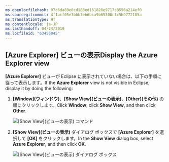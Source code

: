 ```yaml
---
ms.openlocfilehash: 97c6da89e0cd188ed151828e9717c8556a214ef0
ms.sourcegitcommit: 4f1acf05e3bbb7eb6bca9b65300c1c5b9772185a
ms.translationtype: HT
ms.contentlocale: ja-JP
ms.lasthandoff: 04/24/2019
ms.locfileid: "63456045"
---
```

## <a name="display-the-azure-explorer-view"></a><span data-ttu-id="a062a-101">[Azure Explorer] ビューの表示</span><span class="sxs-lookup"><span data-stu-id="a062a-101">Display the Azure Explorer view</span></span>

<span data-ttu-id="a062a-102">**[Azure Explorer]** ビューが Eclipse に表示されていない場合は、以下の手順に従って表示します。</span><span class="sxs-lookup"><span data-stu-id="a062a-102">If the **Azure Explorer** view is not visible in Eclipse, display it by doing the following:</span></span>

1. <span data-ttu-id="a062a-103">**[Window]\(ウィンドウ\)**、**[Show View]\(ビューの表示\)**、**[Other]\(その他\)** の順にクリックします。</span><span class="sxs-lookup"><span data-stu-id="a062a-103">Click **Window**, click **Show View**, and then click **Other**.</span></span>

   ![[Show View]\(ビューの表示\) コマンド](../media/azure-toolkit-for-eclipse-show-azure-explorer/show-az-exp-01.png)

2. <span data-ttu-id="a062a-105">**[Show View]\(ビューの表示\)** ダイアログ ボックスで **[Azure Explorer]** を選択して **[OK]** をクリックします。</span><span class="sxs-lookup"><span data-stu-id="a062a-105">In the **Show View** dialog box, select **Azure Explorer**, and then click **OK**.</span></span>

   ![[Show View]\(ビューの表示\) ダイアログ ボックス](../media/azure-toolkit-for-eclipse-show-azure-explorer/show-az-exp-02.png)

